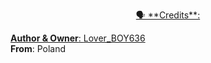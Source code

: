 <p align="center">
       <a href="">
	         🗣 **Credits**:

**Author & Owner**: [Lover_BOY636](http://github.com/BruhItzLover636YT)<br>
**From**: Poland


